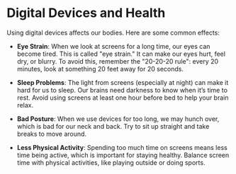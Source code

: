 # Digital Devices and Health

Using digital devices affects our bodies. Here are some common effects:

- **Eye Strain**: When we look at screens for a long time, our eyes can become tired. This is called "eye strain." It can make our eyes hurt, feel dry, or blurry. To avoid this, remember the "20-20-20 rule": every 20 minutes, look at something 20 feet away for 20 seconds.

- **Sleep Problems**: The light from screens (especially at night) can make it hard for us to sleep. Our brains need darkness to know when it’s time to rest. Avoid using screens at least one hour before bed to help your brain relax.

- **Bad Posture**: When we use devices for too long, we may hunch over, which is bad for our neck and back. Try to sit up straight and take breaks to move around.

- **Less Physical Activity**: Spending too much time on screens means less time being active, which is important for staying healthy. Balance screen time with physical activities, like playing outside or doing sports.